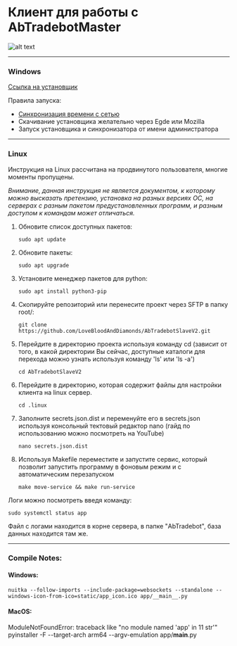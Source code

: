# Клиент для работы с AbTradebotMaster
![alt text](static/app_icon.ico)

---


### Windows
[Ссылка на установщик](https://github.com/LoveBloodAndDiamonds/AbTradebotSlaveV2/releases)<br>

Правила запуска:
- [Синхронизация времени с сетью](setupfiles/TimeSync.bat)
- Скачивание установщика желательно через Egde или Mozilla
- Запуск установщика и синхронизатора от имени администратора

---

### Linux
Инструкция на Linux рассчитана на продвинутого пользователя, многие моменты
пропущены.

<i>Внимание, данная инструкция не является документом, к которому можно высказать 
претензию, установка на разных версиях ОС, на серверах с разным пакетом 
предустановленных программ, и разным доступом к командам может отличаться.</i><br>

1. Обновите список доступных пакетов:
   ```shell
   sudo apt update
   ```
2. Обновите пакеты:
   ```shell
   sudo apt upgrade
   ```
3. Установите менеджер пакетов для python:
    ```shell
    sudo apt install python3-pip
    ```
4. Скопируйте репозиторий или перенесите проект через SFTP в папку root/:
   ```shell
   git clone https://github.com/LoveBloodAndDiamonds/AbTradebotSlaveV2.git
   ```
5. Перейдите в директорию проекта используя команду cd (зависит от того,
в какой директории Вы сейчас, доступные каталоги для перехода можно узнать 
используя команду 'ls' или 'ls -a')
    ```shell
    cd AbTradebotSlaveV2
    ```
6. Перейдите в директорию, которая содержит файлы для настройки клиента
на linux сервер.
    ```shell
    cd .linux
    ```
7. Заполните secrets.json.dist и переменуйте его в secrets.json
используя консольный тектовый редактор nano (гайд по использованию можно
посмотреть на YouTube)
    ```shell
   nano secrets.json.dist
    ```
8. Используя Makefile переместите и запустите сервис, который позволит 
запустить программу в фоновым режим и с автоматическим перезапуском
    ```shell
   make move-service && make run-service
    ```

Логи можно посмотреть введя команду:
```shell
sudo systemctl status app
```

Файл с логами находится в корне сервера, в папке "AbTradebot", база данных находится там же.

---

### Compile Notes:

#### Windows:
```shell
nuitka --follow-imports --include-package=websockets --standalone --windows-icon-from-ico=static/app_icon.ico app/__main__.py
```

#### MacOS:
ModuleNotFoundError:
    traceback like "no module named 'app' in 11 str'"
    pyinstaller -F --target-arch arm64 --argv-emulation app/__main__.py
